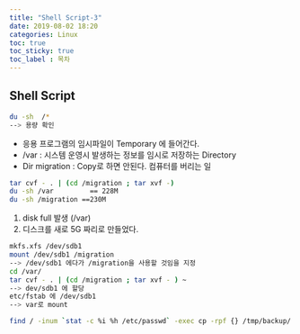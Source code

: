 ```yaml
---
title: "Shell Script-3"
date: 2019-08-02 18:20 
categories: Linux
toc: true
toc_sticky: true
toc_label : 목차
---
```


## Shell Script

```bash
du -sh  /* 
--> 용량 확인
```

- 응용 프로그램의 임시파일이 Temporary 에 들어간다.
- /var : 시스템 운영시 발생하는 정보를 임시로 저장하는 Directory
- Dir migration :  Copy로 하면 안된다.  컴퓨터를 버리는 일
```bash
tar cvf - . | (cd /migration ; tar xvf -)
du -sh /var         == 228M
du -sh /migration ==230M
```

1) disk full 발생 (/var)
2) 디스크를 새로 5G 짜리로 만들었다.
```bash 
mkfs.xfs /dev/sdb1 
mount /dev/sdb1 /migration 
--> /dev/sdb1 에다가 /migration을 사용할 것임을 지정
cd /var/
tar cvf - . | (cd /migration ; tar xvf - ) ~  
--> dev/sdb1 에 할당
etc/fstab 에 /dev/sdb1 
--> var로 mount
```

```bash
find / -inum `stat -c %i %h /etc/passwd` -exec cp -rpf {} /tmp/backup/ \ ;
```
